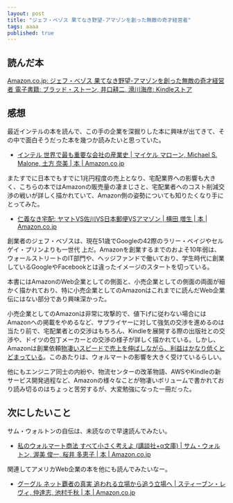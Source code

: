 ```yaml
---
layout: post
title: "ジェフ・ベゾス 果てなき野望-アマゾンを創った無敵の奇才経営者"
tags: aaaa
published: true
---
```


## 読んだ本

[Amazon.co.jp: ジェフ・ベゾス 果てなき野望-アマゾンを創った無敵の奇才経営者 電子書籍: ブラッド・ストーン, 井口耕二, 滑川海彦: Kindleストア](http://www.amazon.co.jp/dp/B00H3WR470/)

## 感想

最近インテルの本を読んで、この手の企業を深掘りした本に興味が出てきて、その中で面白そうだった本を幾つか読みたいと思っていた。

- [インテル 世界で最も重要な会社の産業史 | マイケル マローン, Michael S. Malone, 土方 奈美 | 本 | Amazon.co.jp](http://www.amazon.co.jp/dp/4163903313)


またすでに日本でもすでに1兆円程度の売上となり、宅配業界への影響も大きく、こちらの本ではAmazonの販売量の凄まじさと、宅配業者へのコスト削減交渉の戦いが詳しく描かれていて、Amazon側の姿勢についても知りたくなり手にとってみた。

- [仁義なき宅配: ヤマトVS佐川VS日本郵便VSアマゾン | 横田 増生 | 本 | Amazon.co.jp](http://www.amazon.co.jp/dp/4093798745)

創業者のジェフ・ベゾスは、現在51歳でGoogleの42際のラリー・ペイジやセルゲイ・プリンよりも一世代
上だ。Amazonを創業するまでのおよそ10年弱は、ウォールストリートのIT部門や、ヘッジファンドで働いており、学生時代に創業しているGoogleやFacebookとは違ったイメージのスタートを切っている。

本書にはAmazonのWeb企業としての側面と、小売企業としての側面の両面が細かく描かれており、特に小売企業としてのAmazonはこれまでに読んだWeb企業伝にはない部分であり興味深かった。

小売企業としてのAmazonは非常に攻撃的で、値下げに従わない場合にはAmazonへの掲載をやめるなど、サプライヤーに対して強気の交渉を進めるのは当たり前で、宅配業者との交渉はもちろん、Kindleを展開する際の出版社との交渉や、ドイツの包丁メーカーとの交渉の様子が詳しく描かれている。しかし、Amazonは創業依頼[物凄いスピードで売上を伸ばしながら、利益はかなり低くとどまっている](http://www.garbagenews.net/archives/1966403.html)。このあたりは、ウォルマートの影響を大きく受けているらしい。

他にもエンジニア同士の内紛や、物流センターの改革物語、AWSやKindleの新サービス開発過程など、Amazonの様々なことが物凄いボリュームで書かれており読み切るのはちょっと苦労するが、大変勉強になった一冊だった。


## 次にしたいこと

サム・ウォルトンの自伝は、未読なので早速読んでみたい。

- [私のウォルマート商法 すべて小さく考えよ (講談社+α文庫) | サム・ウォルトン, 渥美 俊一, 桜井 多恵子 | 本 | Amazon.co.jp](http://www.amazon.co.jp/dp/406256677X)

関連してアメリカWeb企業の本を他にも読んでみたいなー。

- [グーグル ネット覇者の真実 追われる立場から追う立場へ | スティーブン・レヴィ, 仲達志, 池村千秋 | 本 | Amazon.co.jp](http://www.amazon.co.jp/dp/4484111160/)
